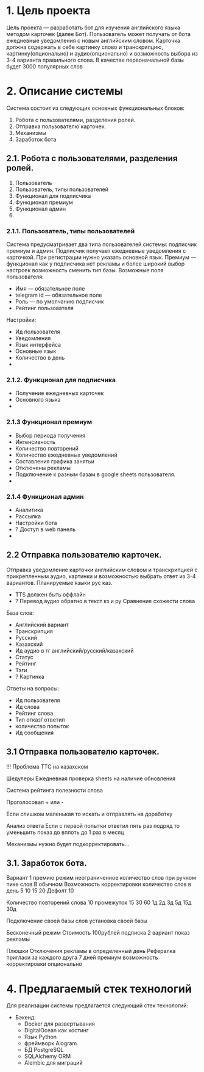 # 1. Цель проекта

Цель проекта — разработать бот для изучения английского языка методом карточек (далее Бот).
Пользователь может получать от бота ежедневные уведомления с новым английским словом. 
Карточка должна содержать в себе картинку слово и транскрипцию, картинку(опционально) 
и аудио(опционально) и возможность выбора из 3-4 варианта правильного слова. 
В качестве первоначальной базы будет 3000 популярных слов

# 2. Описание системы

Система состоит из следующих основных функциональных блоков:

1. Робота с пользователями, разделения ролей.
1. Отправка пользователю карточек.
1. Механизмы
1. Заработок бота

## 2.1. Робота с пользователями, разделения ролей.
1. Пользователь
1. Пользователь, типы пользователей
1. Функционал для подписчика
1. Функционал премиум
1. Функционал админ
1. 

### 2.1.1. Пользователь, типы пользователей

Система предусматривает два типа пользователей системы: подписчик премиум и админ.
Подписчик получает ежедневные уведомления с карточкой.
При регистрации нужно указать основной язык. 
Премиум — функционал как у подписчика нет рекламы и более широкий выбор настроек возможность
сменить тип базы. Возможные поля пользователя:
* Имя — обязательное поле
* telegram id — обязательное поле
* Роль — по умолчанию подписчик
* Рейтинг пользователя

Настройки:
* Ид пользователя 
* Уведомления 
* Язык интерфейса
* Основные язык
* Количество в день 
* 

### 2.1.2. Функционал для подписчика
* Получение ежедневных карточек
* Основного языка
* 

### 2.1.3 Функционал премиум
* Выбор периода получения
* Интенсивность
* Количество повторений
* Количество ежедневных уведомлений
* Составления графика занятьи
* Отключены рекламы
* Подключение к разным базам в google sheets пользователя.
*

### 2.1.4 Функционал админ
* Аналитика
* Рассылка
* Настройки бота
* ? Доступ в web панель
*

## 2.2 Отправка пользователю карточек.
Отправка уведомление карточки английским словом и транскрипцией с 
прикрепленным аудио, картинки и возможностью выбрать ответ из 3-4 вариантов.
Планируемые языки рус каз.
* TTS должен быть оффлайн 
* ? Перевод аудио обратно в текст кз и ру Сравнение схожести слова

База слов:
* Английский вариант
* Транскрипция 
* Русский
* Казахский
* Ид аудио в тг английский/русский/казахский
* Статус
* Рейтинг
* Тэги
* ? Картинка 

Ответы на вопросы:
* Ид пользователя
* Ид слова
* Рейтинг слова
* Тип отказ/ ответил 
* количество попыток
* Ид сообщения

## 3.1 Отправка пользователю карточек.
!!! Проблема ТТС на казахском

Шедулеры 
Ежедневная проверка sheets на наличие обновления

Система рейтинга полезности слова

Проголосовал +  или -

Если слишком маленькая то искать и отправлять на доработку

Анализ ответа
Если с первой попытки ответил пять раз подряд то уменьшить показ до вплоть до 1 раз в месяц

Механизмы нужно будет подкорректировать...

## 3.1. Заработок бота.

Вариант 1 премию режим неограниченное количество слов при ручном пике слов
В обычном 
Возможность корректировки количество слов в день 5 10 15 20
Дефолт 10

Количество повторений слова 
10 промежуток 15 30 60 1д 2д 3д 5д 15д 30д  

Подключение своей базы слов установка своей базы

Бесконечный режим
Стоимость 100рублей подписка
2 вариант показ рекламы 

Плюшки 
Отключения рекламы в определенный день 
Рефералка пригласи за каждого друга 7 дней премиум возможность корректировки опционально

# 4. Предлагаемый стек технологий
Для реализации системы предлагается следующий стек технологий:
* Бэкенд:
    - Docker для развертывания
    - DigitalOcean как хостинг
    - Язык Python
    - фреймворк Aiogram
    - БД PostgreSQL
    - SQLAlchemy ORM
    - Alembic для миграций
